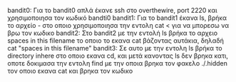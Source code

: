 bandit0: Για το bandit0 απλά έκανε ssh στο overthewire, port 2220 και χρησιμοποιησα τον κωδικό bandti0
bandit1: Για το bandit1 έκανα ls, βρήκα το αρχείο - στο οποιο χρησιμοποιησα την εντολη cat < για να μπορεσω να βρω τον κωδικο
bandit2: Στο bandit2 με την εντολή ls  βρήκα το αρχειο spaces in this filename το οποιο το εκανα cat βάζοντας αυτάκια, δηλαδή cat "spaces in this filename"
bandit3: Σε αυτο με την εντολη ls βρήκα το directory inhere στο οποιο εκανα cd, και μετά κανοντας ls δεν βρηκα κατι, οποτε δοκιμασα την εντολη find με την οποια βρηκα τον φακελο ./.hidden τον οποιο εκανα cat και βρηκα τον κωδικο 


